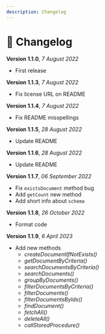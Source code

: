 ```yaml
---
description: Changelog
---
```


# 📃 Changelog

**Version 1.1.0**, _7 August 2022_

* First release

**Version 1.1.3**, _7 August 2022_

* Fix license URL on README

**Version 1.1.4**, _7 August 2022_

* Fix README misspellings

**Version 1.1.5**, _28 August 2022_

* Update README

**Version 1.1.6**, _28 August 2022_

* Update README

**Version 1.1.7**, _06 September 2022_

* Fix `existsDocument` method bug
* Add `getCount` new method
* Add short info about `schema`

**Version 1.1.8**, _26 October 2022_

* Format code

**Version 1.1.9**, _6 April 2023_

* Add new methods
  * _createDocumentIfNotExists()_
  * _getDocumentByCriteria()_
  * _searchDocumentsByCriteria()_
  * _searchDocuments()_
  * _groupByDocuments()_
  * _filterDocumentsByCriteria()_
  * _filterDocuments()_
  * _filterDocumentsByIds()_
  * _findDocument()_
  * _fetchAll()_
  * _deleteAll()_
  * _callStoredProcedure()_
